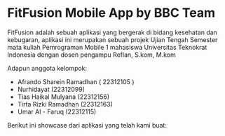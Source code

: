 # FitFusion Mobile App by BBC Team

FitFusion adalah sebuah aplikasi yang bergerak di bidang kesehatan dan kebugaran, aplikasi ini merupakan sebuah projek Ujian Tengah Semester mata kuliah Pemrograman Mobile 1 mahasiswa Universitas Teknokrat Indonesia dengan dosen pengampu Reflan, S.kom, M.kom

Adapun anggota kelompok:
- Afrando Sharein Ramadhan ( 22312105 )
- Nurhidayat (22312099)
- Tias Haikal Mulyana (22312156)
- Tirta Rizki Ramadhan (22312163)
- Umar Al - Faruq (22312115)

Berikut ini showcase dari aplikasi yang telah kami buat:
